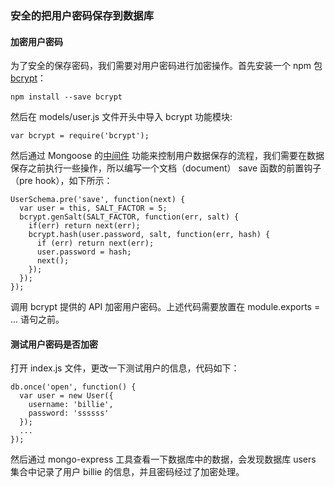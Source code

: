 ### 安全的把用户密码保存到数据库

#### 加密用户密码

为了安全的保存密码，我们需要对用户密码进行加密操作。首先安装一个 npm 包 [bcrypt](https://www.npmjs.com/package/bcrypt)：

```
npm install --save bcrypt

```
然后在 models/user.js 文件开头中导入 bcrypt 功能模块:

```
var bcrypt = require('bcrypt');

```
然后通过 Mongoose 的[中间件](http://mongoosejs.com/docs/middleware.html) 功能来控制用户数据保存的流程，我们需要在数据保存之前执行一些操作，所以编写一个文档（document） save 函数的前置钩子（pre hook），如下所示：

```
UserSchema.pre('save', function(next) {
  var user = this, SALT_FACTOR = 5;
  bcrypt.genSalt(SALT_FACTOR, function(err, salt) {
    if(err) return next(err);
    bcrypt.hash(user.password, salt, function(err, hash) {
      if (err) return next(err);
      user.password = hash;
      next();
    });
  });
});

```
调用 bcrypt 提供的 API 加密用户密码。上述代码需要放置在 module.exports = ... 语句之前。

#### 测试用户密码是否加密

打开 index.js 文件，更改一下测试用户的信息，代码如下：

```
db.once('open', function() {
  var user = new User({
    username: 'billie',
    password: 'ssssss'
  });
  ...
});

```
然后通过 mongo-express 工具查看一下数据库中的数据，会发现数据库 users 集合中记录了用户 billie 的信息，并且密码经过了加密处理。
